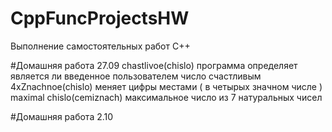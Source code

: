 # CppFuncProjectsHW
Выполнение самостоятельных работ C++

#Домашняя работа 27.09 
chastlivoe(chislo) программа определяет является ли введенное пользователем число счастливым 
4xZnachnoe(chislo) меняет цифры местами ( в четырых значном числе ) 
maximal chislo(cemiznach) максимальное число из 7 натуральных чисел

#Домашняя работа 2.10
